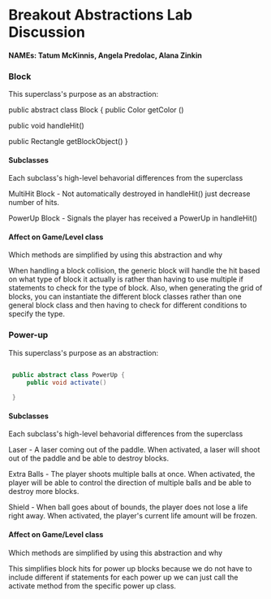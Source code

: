 # Breakout Abstractions Lab Discussion

#### NAMEs: Tatum McKinnis, Angela Predolac, Alana Zinkin

### Block

This superclass's purpose as an abstraction:

public abstract class Block {
public Color getColor ()

public void handleHit()

public Rectangle getBlockObject()
}


#### Subclasses

Each subclass's high-level behavorial differences from the superclass

MultiHit Block - Not automatically destroyed in handleHit() just decrease number of hits. 

PowerUp Block - Signals the player has received a PowerUp in handleHit()

#### Affect on Game/Level class

Which methods are simplified by using this abstraction and why

When handling a block collision, the generic block will handle the hit based on what type of block it actually is rather than having to use multiple if statements to check for the type of block. Also, when generating the grid of blocks, you can instantiate the different block classes rather than one general block class and then having to check for different conditions to specify the type. 

### Power-up

This superclass's purpose as an abstraction:

```java

 public abstract class PowerUp {
     public void activate() 
  
 }

```

#### Subclasses

Each subclass's high-level behavorial differences from the superclass

Laser - A laser coming out of the paddle. When activated, a laser will shoot out of the paddle and be able to destroy blocks. 

Extra Balls - The player shoots multiple balls at once. When activated, the player will be able to control the direction of multiple balls and be able to destroy more blocks. 

Shield - When ball goes about of bounds, the player does not lose a life right away. When activated, the player's current life amount will be frozen. 

#### Affect on Game/Level class

Which methods are simplified by using this abstraction and why

This simplifies block hits for power up blocks because we do not have to include different if statements for each power up we can just call the activate method from the specific power up class. 

```

```
